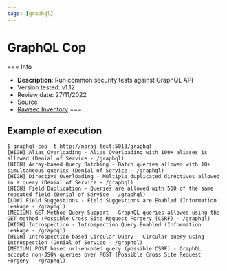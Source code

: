 ```yaml
---
tags: [graphql]
---
```

# GraphQL Cop

=== Info
- **Description**: Run common security tests against GraphQL API
- Version tested: v1.12
- Review date: 27/11/2022
- [Source](https://github.com/dolevf/graphql-cop)
- [Rawsec Inventory](https://inventory.raw.pm/tools.html#GraphQL%20Cop)
===
## Example of execution

```
$ graphql-cop -t http://noraj.test:5013/graphql
[HIGH] Alias Overloading - Alias Overloading with 100+ aliases is allowed (Denial of Service - /graphql)
[HIGH] Array-based Query Batching - Batch queries allowed with 10+ simultaneous queries (Denial of Service - /graphql)
[HIGH] Directive Overloading - Multiple duplicated directives allowed in a query (Denial of Service - /graphql)
[HIGH] Field Duplication - Queries are allowed with 500 of the same repeated field (Denial of Service - /graphql)
[LOW] Field Suggestions - Field Suggestions are Enabled (Information Leakage - /graphql)
[MEDIUM] GET Method Query Support - GraphQL queries allowed using the GET method (Possible Cross Site Request Forgery (CSRF) - /graphql)
[HIGH] Introspection - Introspection Query Enabled (Information Leakage - /graphql)
[HIGH] Introspection-based Circular Query - Circular-query using Introspection (Denial of Service - /graphql)
[MEDIUM] POST based url-encoded query (possible CSRF) - GraphQL accepts non-JSON queries over POST (Possible Cross Site Request Forgery - /graphql)
```
